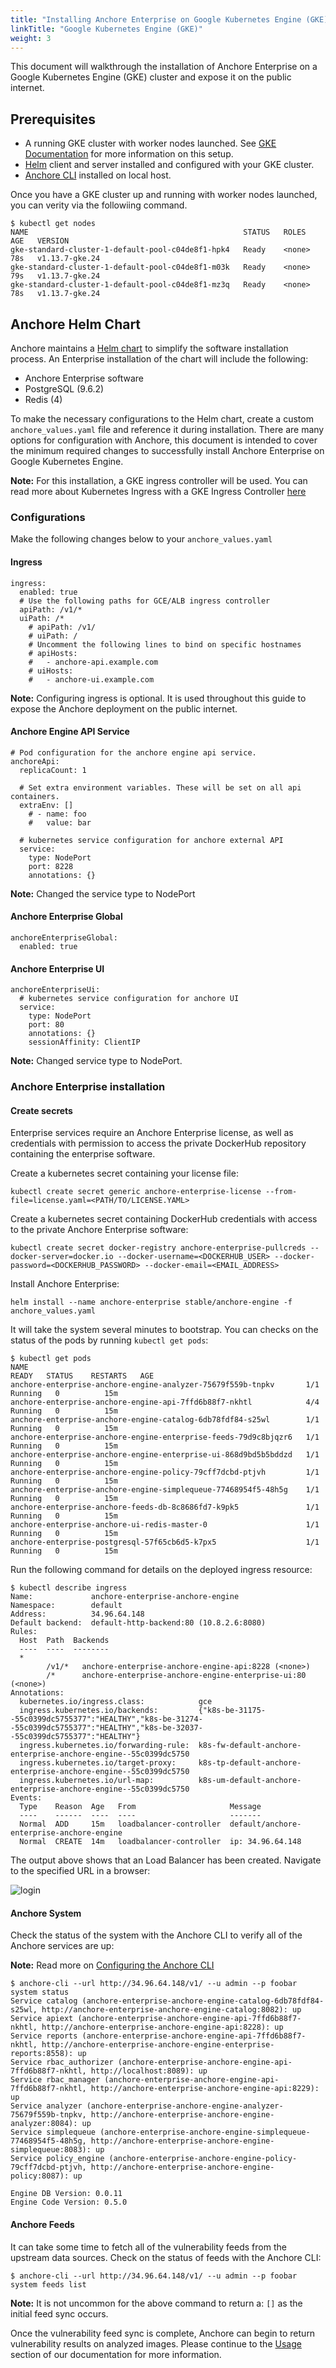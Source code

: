 ```yaml
---
title: "Installing Anchore Enterprise on Google Kubernetes Engine (GKE)"
linkTitle: "Google Kubernetes Engine (GKE)"
weight: 3
---
```


This document will walkthrough the installation of Anchore Enterprise on a Google Kubernetes Engine (GKE) cluster and expose it on the public internet.
## Prerequisites

- A running GKE cluster with worker nodes launched. See [GKE Documentation](https://cloud.google.com/kubernetes-engine/docs/) for more information on this setup. 
- [Helm](https://helm.sh/) client and server installed and configured with your GKE cluster.
- [Anchore CLI](https://docs.anchore.com/current/docs/installation/anchore_cli/) installed on local host. 

Once you have a GKE cluster up and running with worker nodes launched, you can verity via the followiing command. 

```
$ kubectl get nodes
NAME                                                STATUS   ROLES    AGE   VERSION
gke-standard-cluster-1-default-pool-c04de8f1-hpk4   Ready    <none>   78s   v1.13.7-gke.24
gke-standard-cluster-1-default-pool-c04de8f1-m03k   Ready    <none>   79s   v1.13.7-gke.24
gke-standard-cluster-1-default-pool-c04de8f1-mz3q   Ready    <none>   78s   v1.13.7-gke.24
```

## Anchore Helm Chart

Anchore maintains a [Helm chart](https://github.com/helm/charts/tree/master/stable/anchore-engine) to simplify the software installation process. An Enterprise installation of the chart will include the following:

- Anchore Enterprise software
- PostgreSQL (9.6.2)
- Redis (4)

To make the necessary configurations to the Helm chart, create a custom `anchore_values.yaml` file and reference it during installation. There are many options for configuration with Anchore, this document is intended to cover the minimum required changes to successfully install Anchore Enterprise on Google Kubernetes Engine. 

**Note:** For this installation, a GKE ingress controller will be used. You can read more about Kubernetes Ingress with a GKE Ingress Controller [here](https://cloud.google.com/kubernetes-engine/docs/concepts/ingress)

### Configurations

Make the following changes below to your `anchore_values.yaml`

#### Ingress

```
ingress:
  enabled: true
  # Use the following paths for GCE/ALB ingress controller
  apiPath: /v1/*
  uiPath: /*
    # apiPath: /v1/
    # uiPath: /
    # Uncomment the following lines to bind on specific hostnames
    # apiHosts:
    #   - anchore-api.example.com
    # uiHosts:
    #   - anchore-ui.example.com
```

**Note:** Configuring ingress is optional. It is used throughout this guide to expose the Anchore deployment on the public internet.

#### Anchore Engine API Service

```
# Pod configuration for the anchore engine api service.
anchoreApi:
  replicaCount: 1

  # Set extra environment variables. These will be set on all api containers.
  extraEnv: []
    # - name: foo
    #   value: bar

  # kubernetes service configuration for anchore external API
  service:
    type: NodePort
    port: 8228
    annotations: {}
```

**Note:** Changed the service type to NodePort

#### Anchore Enterprise Global

```
anchoreEnterpriseGlobal:
  enabled: true
```

#### Anchore Enterprise UI

```
anchoreEnterpriseUi:
  # kubernetes service configuration for anchore UI
  service:
    type: NodePort
    port: 80
    annotations: {}
    sessionAffinity: ClientIP
```

**Note:** Changed service type to NodePort.

### Anchore Enterprise installation

#### Create secrets

Enterprise services require an Anchore Enterprise license, as well as credentials with permission to access the private DockerHub repository containing the enterprise software.

Create a kubernetes secret containing your license file:

`kubectl create secret generic anchore-enterprise-license --from-file=license.yaml=<PATH/TO/LICENSE.YAML>`

Create a kubernetes secret containing DockerHub credentials with access to the private Anchore Enterprise software:

`kubectl create secret docker-registry anchore-enterprise-pullcreds --docker-server=docker.io --docker-username=<DOCKERHUB_USER> --docker-password=<DOCKERHUB_PASSWORD> --docker-email=<EMAIL_ADDRESS>`

Install Anchore Enterprise:

`helm install --name anchore-enterprise stable/anchore-engine -f anchore_values.yaml`

It will take the system several minutes to bootstrap. You can checks on the status of the pods by running `kubectl get pods`:

```
$ kubectl get pods
NAME                                                              READY   STATUS    RESTARTS   AGE
anchore-enterprise-anchore-engine-analyzer-75679f559b-tnpkv       1/1     Running   0          15m
anchore-enterprise-anchore-engine-api-7ffd6b88f7-nkhtl            4/4     Running   0          15m
anchore-enterprise-anchore-engine-catalog-6db78fdf84-s25wl        1/1     Running   0          15m
anchore-enterprise-anchore-engine-enterprise-feeds-79d9c8bjqzr6   1/1     Running   0          15m
anchore-enterprise-anchore-engine-enterprise-ui-868d9bd5b5bddzd   1/1     Running   0          15m
anchore-enterprise-anchore-engine-policy-79cff7dcbd-ptjvh         1/1     Running   0          15m
anchore-enterprise-anchore-engine-simplequeue-77468954f5-48h5g    1/1     Running   0          15m
anchore-enterprise-anchore-feeds-db-8c8686fd7-k9pk5               1/1     Running   0          15m
anchore-enterprise-anchore-ui-redis-master-0                      1/1     Running   0          15m
anchore-enterprise-postgresql-57f65cb6d5-k7px5                    1/1     Running   0          15m
```

Run the following command for details on the deployed ingress resource:

```
$ kubectl describe ingress
Name:             anchore-enterprise-anchore-engine
Namespace:        default
Address:          34.96.64.148
Default backend:  default-http-backend:80 (10.8.2.6:8080)
Rules:
  Host  Path  Backends
  ----  ----  --------
  *     
        /v1/*   anchore-enterprise-anchore-engine-api:8228 (<none>)
        /*      anchore-enterprise-anchore-engine-enterprise-ui:80 (<none>)
Annotations:
  kubernetes.io/ingress.class:            gce
  ingress.kubernetes.io/backends:         {"k8s-be-31175--55c0399dc5755377":"HEALTHY","k8s-be-31274--55c0399dc5755377":"HEALTHY","k8s-be-32037--55c0399dc5755377":"HEALTHY"}
  ingress.kubernetes.io/forwarding-rule:  k8s-fw-default-anchore-enterprise-anchore-engine--55c0399dc5750
  ingress.kubernetes.io/target-proxy:     k8s-tp-default-anchore-enterprise-anchore-engine--55c0399dc5750
  ingress.kubernetes.io/url-map:          k8s-um-default-anchore-enterprise-anchore-engine--55c0399dc5750
Events:
  Type    Reason  Age   From                     Message
  ----    ------  ----  ----                     -------
  Normal  ADD     15m   loadbalancer-controller  default/anchore-enterprise-anchore-engine
  Normal  CREATE  14m   loadbalancer-controller  ip: 34.96.64.148
```

The output above shows that an Load Balancer has been created. Navigate to the specified URL in a browser:

![login](anchore-login.png)

#### Anchore System

Check the status of the system with the Anchore CLI to verify all of the Anchore services are up:

**Note:** Read more on [Configuring the Anchore CLI](https://docs.anchore.com/current/docs/installation/anchore_cli/cli_config/)

```
$ anchore-cli --url http://34.96.64.148/v1/ --u admin --p foobar system status
Service catalog (anchore-enterprise-anchore-engine-catalog-6db78fdf84-s25wl, http://anchore-enterprise-anchore-engine-catalog:8082): up
Service apiext (anchore-enterprise-anchore-engine-api-7ffd6b88f7-nkhtl, http://anchore-enterprise-anchore-engine-api:8228): up
Service reports (anchore-enterprise-anchore-engine-api-7ffd6b88f7-nkhtl, http://anchore-enterprise-anchore-engine-enterprise-reports:8558): up
Service rbac_authorizer (anchore-enterprise-anchore-engine-api-7ffd6b88f7-nkhtl, http://localhost:8089): up
Service rbac_manager (anchore-enterprise-anchore-engine-api-7ffd6b88f7-nkhtl, http://anchore-enterprise-anchore-engine-api:8229): up
Service analyzer (anchore-enterprise-anchore-engine-analyzer-75679f559b-tnpkv, http://anchore-enterprise-anchore-engine-analyzer:8084): up
Service simplequeue (anchore-enterprise-anchore-engine-simplequeue-77468954f5-48h5g, http://anchore-enterprise-anchore-engine-simplequeue:8083): up
Service policy_engine (anchore-enterprise-anchore-engine-policy-79cff7dcbd-ptjvh, http://anchore-enterprise-anchore-engine-policy:8087): up

Engine DB Version: 0.0.11
Engine Code Version: 0.5.0
```

#### Anchore Feeds

It can take some time to fetch all of the vulnerability feeds from the upstream data sources. Check on the status of feeds with the Anchore CLI:

```
$ anchore-cli --url http://34.96.64.148/v1/ --u admin --p foobar system feeds list
```

**Note:** It is not uncommon for the above command to return a: `[]` as the initial feed sync occurs. 

Once the vulnerability feed sync is complete, Anchore can begin to return vulnerability results on analyzed images. Please continue to the [Usage](/docs/using) section of our documentation for more information.